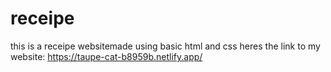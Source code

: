 # receipe 
this is a receipe websitemade using basic html and css
heres the link to my website: https://taupe-cat-b8959b.netlify.app/
